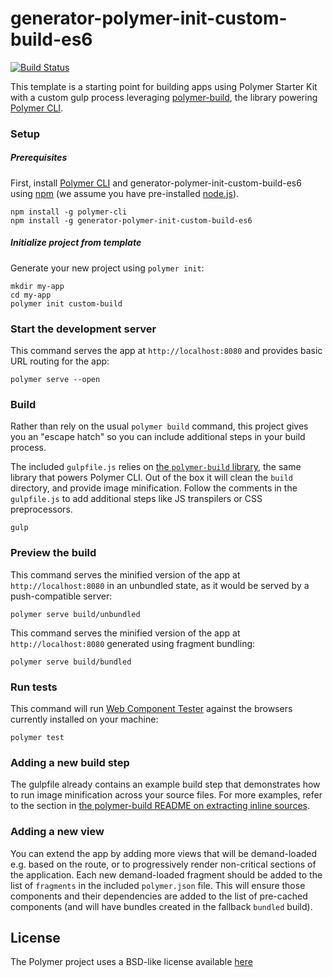 # generator-polymer-init-custom-build-es6

[![Build Status](https://travis-ci.org/PolymerElements/generator-polymer-init-custom-build-es6.svg?branch=eslint-travis)](https://travis-ci.org/PolymerElements/generator-polymer-init-custom-build-es6)

This template is a starting point for building apps using Polymer Starter Kit
with a custom gulp process leveraging
[polymer-build](https://github.com/Polymer/polymer-build), the library
powering [Polymer CLI](https://github.com/Polymer/polymer-cli).

### Setup

##### Prerequisites

First, install
[Polymer CLI](https://www.polymer-project.org/1.0/docs/tools/polymer-cli)
and generator-polymer-init-custom-build-es6 using
[npm](https://www.npmjs.com/)
(we assume you have pre-installed [node.js](https://nodejs.org/)).

    npm install -g polymer-cli
    npm install -g generator-polymer-init-custom-build-es6

##### Initialize project from template

Generate your new project using `polymer init`:

    mkdir my-app
    cd my-app
    polymer init custom-build

### Start the development server

This command serves the app at `http://localhost:8080` and provides basic URL
routing for the app:

    polymer serve --open

### Build

Rather than rely on the usual `polymer build` command, this project gives you
an "escape hatch" so you can include additional steps in your build process.

The included `gulpfile.js` relies on
[the `polymer-build` library](https://github.com/Polymer/polymer-build),
the same library that powers Polymer CLI. Out of the box it will clean the
`build` directory, and provide image minification. Follow the comments in the
`gulpfile.js` to add additional steps like JS transpilers or CSS preprocessors.

    gulp

### Preview the build

This command serves the minified version of the app at `http://localhost:8080`
in an unbundled state, as it would be served by a push-compatible server:

    polymer serve build/unbundled

This command serves the minified version of the app at `http://localhost:8080`
generated using fragment bundling:

    polymer serve build/bundled

### Run tests

This command will run
[Web Component Tester](https://github.com/Polymer/web-component-tester) against
the browsers currently installed on your machine:

    polymer test

### Adding a new build step

The gulpfile already contains an example build step that demonstrates how to
run image minification across your source files. For more examples, refer to
the section in
[the polymer-build README on extracting inline sources](https://github.com/Polymer/polymer-build#extracting-inlined-cssjs).

### Adding a new view

You can extend the app by adding more views that will be demand-loaded
e.g. based on the route, or to progressively render non-critical sections
of the application.  Each new demand-loaded fragment should be added to the
list of `fragments` in the included `polymer.json` file.  This will ensure
those components and their dependencies are added to the list of pre-cached
components (and will have bundles created in the fallback `bundled` build).

## License

The Polymer project uses a BSD-like license available [here](./LICENSE.txt)
